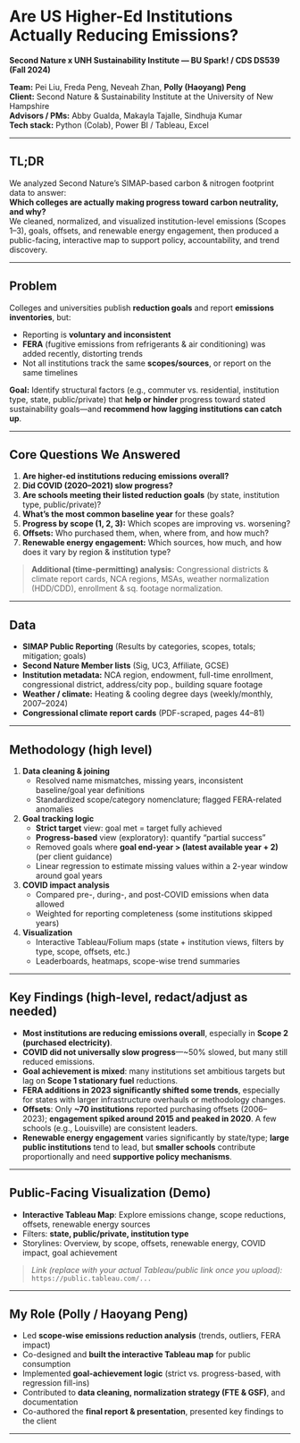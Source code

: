 # Are US Higher-Ed Institutions Actually Reducing Emissions?  
**Second Nature x UNH Sustainability Institute — BU Spark! / CDS DS539 (Fall 2024)**

**Team:** Pei Liu, Freda Peng, Neveah Zhan, **Polly (Haoyang) Peng**  
**Client:** Second Nature & Sustainability Institute at the University of New Hampshire  
**Advisors / PMs:** Abby Gualda, Makayla Tajalle, Sindhuja Kumar  
**Tech stack:** Python (Colab), Power BI / Tableau, Excel

---

## TL;DR

We analyzed Second Nature’s SIMAP-based carbon & nitrogen footprint data to answer:  
**Which colleges are actually making progress toward carbon neutrality, and why?**  
We cleaned, normalized, and visualized institution-level emissions (Scopes 1–3), goals, offsets, and renewable energy engagement, then produced a public-facing, interactive map to support policy, accountability, and trend discovery.

---

## Problem

Colleges and universities publish **reduction goals** and report **emissions inventories**, but:
- Reporting is **voluntary and inconsistent**
- **FERA** (fugitive emissions from refrigerants & air conditioning) was added recently, distorting trends
- Not all institutions track the same **scopes/sources**, or report on the same timelines

**Goal:** Identify structural factors (e.g., commuter vs. residential, institution type, state, public/private) that **help or hinder** progress toward stated sustainability goals—and **recommend how lagging institutions can catch up**.

---

## Core Questions We Answered

1. **Are higher-ed institutions reducing emissions overall?**  
2. **Did COVID (2020–2021) slow progress?**  
3. **Are schools meeting their listed reduction goals** (by state, institution type, public/private)?  
4. **What’s the most common baseline year** for these goals?  
5. **Progress by scope (1, 2, 3):** Which scopes are improving vs. worsening?  
6. **Offsets:** Who purchased them, when, where from, and how much?  
7. **Renewable energy engagement:** Which sources, how much, and how does it vary by region & institution type?

> **Additional (time-permitting) analysis:** Congressional districts & climate report cards, NCA regions, MSAs, weather normalization (HDD/CDD), enrollment & sq. footage normalization.

---

## Data

- **SIMAP Public Reporting** (Results by categories, scopes, totals; mitigation; goals)
- **Second Nature Member lists** (Sig, UC3, Affiliate, GCSE)
- **Institution metadata:** NCA region, endowment, full-time enrollment, congressional district, address/city pop., building square footage
- **Weather / climate:** Heating & cooling degree days (weekly/monthly, 2007–2024)
- **Congressional climate report cards** (PDF-scraped, pages 44–81)

---

## Methodology (high level)

1. **Data cleaning & joining**
   - Resolved name mismatches, missing years, inconsistent baseline/goal year definitions
   - Standardized scope/category nomenclature; flagged FERA-related anomalies
2. **Goal tracking logic**
   - **Strict target** view: goal met = target fully achieved  
   - **Progress-based** view (exploratory): quantify “partial success”
   - Removed goals where **goal end-year > (latest available year + 2)** (per client guidance)
   - Linear regression to estimate missing values within a 2-year window around goal years
3. **COVID impact analysis**
   - Compared pre-, during-, and post-COVID emissions when data allowed
   - Weighted for reporting completeness (some institutions skipped years)
4. **Visualization**
   - Interactive Tableau/Folium maps (state + institution views, filters by type, scope, offsets, etc.)
   - Leaderboards, heatmaps, scope-wise trend summaries

---

## Key Findings (high-level, redact/adjust as needed)

- **Most institutions are reducing emissions overall**, especially in **Scope 2 (purchased electricity)**.  
- **COVID did not universally slow progress**—~50% slowed, but many still reduced emissions.  
- **Goal achievement is mixed**: many institutions set ambitious targets but lag on **Scope 1 stationary fuel** reductions.  
- **FERA additions in 2023 significantly shifted some trends**, especially for states with larger infrastructure overhauls or methodology changes.  
- **Offsets**: Only **~70 institutions** reported purchasing offsets (2006–2023); **engagement spiked around 2015 and peaked in 2020**. A few schools (e.g., Louisville) are consistent leaders.  
- **Renewable energy engagement** varies significantly by state/type; **large public institutions** tend to lead, but **smaller schools** contribute proportionally and need **supportive policy mechanisms**.

---

## Public-Facing Visualization (Demo)

- **Interactive Tableau Map**: Explore emissions change, scope reductions, offsets, renewable energy sources  
- Filters: **state, public/private, institution type**  
- Storylines: Overview, by scope, offsets, renewable energy, COVID impact, goal achievement

> _Link (replace with your actual Tableau/public link once you upload):_  
> `https://public.tableau.com/...`

---

## My Role (Polly / Haoyang Peng)

- Led **scope-wise emissions reduction analysis** (trends, outliers, FERA impact)  
- Co-designed and **built the interactive Tableau map** for public consumption  
- Implemented **goal-achievement logic** (strict vs. progress-based, with regression fill-ins)  
- Contributed to **data cleaning, normalization strategy (FTE & GSF)**, and documentation  
- Co-authored the **final report & presentation**, presented key findings to the client

---


